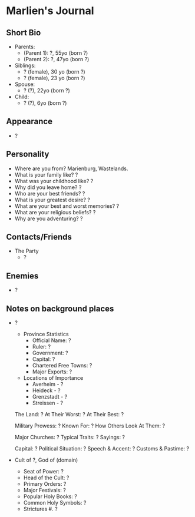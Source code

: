 # Marlien's Journal

## Short Bio
- Parents:
    - (Parent 1): ?, 55yo (born ?)
    - (Parent 2): ?, 47yo (born ?)
- Siblings:
    - ? (female), 30 yo (born ?)
    - ? (female), 23 yo (born ?)
- Spouse:
    - ? (?), 22yo (born ?)
- Child: 
    - ? (?), 6yo (born ?)

## Appearance
- ?

## Personality
- Where are you from?
Marienburg, Wastelands.
- What is your family like?
?
- What was your childhood like?
?
- Why did you leave home?
?
- Who are your best friends?
?
- What is your greatest desire?
?
- What are your best and worst memories?
?
- What are your religious beliefs?
?
- Why are you adventuring?
?

## Contacts/Friends
- The Party
    - ?

## Enemies
- ?

## Notes on background places
- ?
    - Province Statistics
        - Official Name: ?
        - Ruler: ?
        - Government: ?
        - Capital: ?
        - Chartered Free Towns: ?
        - Major Exports: ?
    - Locations of Importance
        - Averheim - ?
        - Heideck - ?
        - Grenzstadt - ?
        - Streissen - ?

    The Land: ?
    At Their Worst: ?
    At Their Best: ?

    Military Prowess: ?
    Known For: ?
    How Others Look At Them: ?

    Major Churches: ?
    Typical Traits: ?
    Sayings: ?

    Capital: ?
    Political Situation: ?
    Speech & Accent: ?
    Customs & Pastime: ?

- Cult of ?, God of (domain)
    - Seat of Power: ?
    - Head of the Cult: ?
    - Primary Orders: ?
    - Major Festivals: ?
    - Popular Holy Books: ?
    - Common Holy Symbols: ?
    - Strictures
        #. ?

